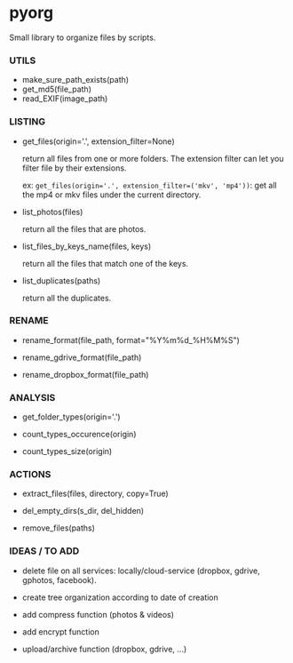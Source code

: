 # pyorg
Small library to organize files by scripts.

### UTILS

- make_sure_path_exists(path)
- get_md5(file_path)
- read_EXIF(image_path)

### LISTING

- get_files(origin='.', extension_filter=None)

  return all files from one or more folders. The extension filter can let you filter file by their extensions.
  
  ex: `get_files(origin='.', extension_filter=('mkv', 'mp4'))`: get all the mp4 or mkv files under the current directory.

- list_photos(files)

  return all the files that are photos.
  
- list_files_by_keys_name(files, keys)
  
  return all the files that match one of the keys.

- list_duplicates(paths)

  return all the duplicates.
  
### RENAME

- rename_format(file_path, format="%Y%m%d_%H%M%S")

- rename_gdrive_format(file_path)

- rename_dropbox_format(file_path)

### ANALYSIS

- get_folder_types(origin='.')

- count_types_occurence(origin)

- count_types_size(origin)

### ACTIONS

- extract_files(files, directory, copy=True)

- del_empty_dirs(s_dir, del_hidden)

- remove_files(paths)

### IDEAS / TO ADD

- delete file on all services: locally/cloud-service (dropbox, gdrive, gphotos, facebook).

- create tree organization according to date of creation

- add compress function (photos & videos)

- add encrypt function

- upload/archive function (dropbox, gdrive, ...)
